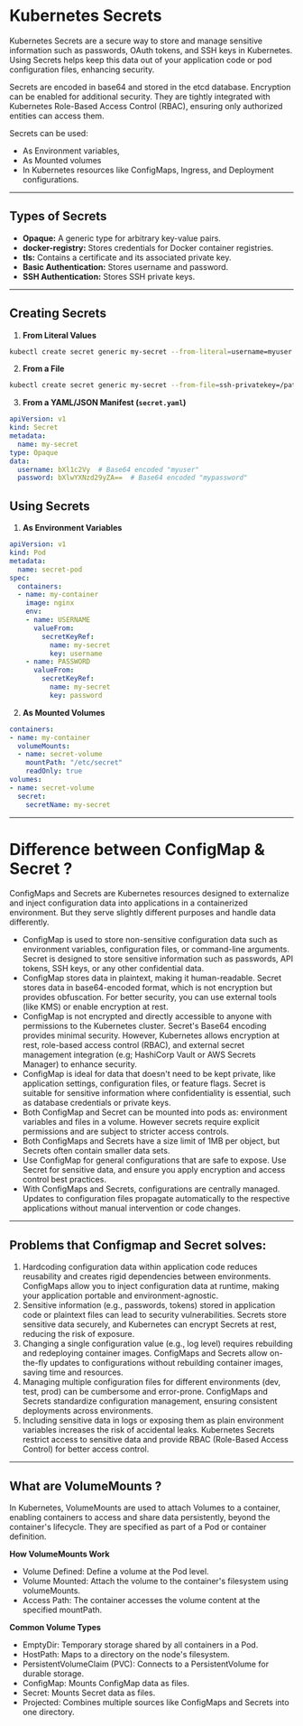 # Kubernetes Secrets

Kubernetes Secrets are a secure way to store and manage sensitive information such as passwords, OAuth tokens, and SSH keys in Kubernetes. Using Secrets helps keep this data out of your application code or pod configuration files, enhancing security.

Secrets are encoded in base64 and stored in the etcd database. Encryption can be enabled for additional security. They are tightly integrated with Kubernetes Role-Based Access Control (RBAC), ensuring only authorized entities can access them.

Secrets can be used:
- As Environment variables, 
- As Mounted volumes
- In Kubernetes resources like ConfigMaps, Ingress, and Deployment configurations.

________________________________________________________________________________________________

## Types of Secrets

- **Opaque:** A generic type for arbitrary key-value pairs.
- **docker-registry:** Stores credentials for Docker container registries.
- **tls:** Contains a certificate and its associated private key.
- **Basic Authentication:** Stores username and password.
- **SSH Authentication:** Stores SSH private keys.

____________________________________________________________________________________________

## Creating Secrets

1. **From Literal Values**
```bash
kubectl create secret generic my-secret --from-literal=username=myuser --from-literal=password=mypass
```

2. **From a File**
```bash
kubectl create secret generic my-secret --from-file=ssh-privatekey=/path/to/privatekey --from-file=ssh-publickey=/path/to/publickey
```

3. **From a YAML/JSON Manifest (```secret.yaml```)**
```yaml
apiVersion: v1
kind: Secret
metadata:
  name: my-secret
type: Opaque
data:
  username: bXl1c2Vy  # Base64 encoded "myuser"
  password: bXlwYXNzd29yZA==  # Base64 encoded "mypassword"
```

## Using Secrets

1. **As Environment Variables**
```yaml
apiVersion: v1
kind: Pod
metadata:
  name: secret-pod
spec:
  containers:
  - name: my-container
    image: nginx
    env:
    - name: USERNAME
      valueFrom:
        secretKeyRef:
          name: my-secret
          key: username
    - name: PASSWORD
      valueFrom:
        secretKeyRef:
          name: my-secret
          key: password
```

2. **As Mounted Volumes**
```yaml
containers:
- name: my-container
  volumeMounts:
  - name: secret-volume
    mountPath: "/etc/secret"
    readOnly: true
volumes:
- name: secret-volume
  secret:
    secretName: my-secret
```

_______________________________________________________________________________________________

# Difference between ConfigMap & Secret ?

ConfigMaps and Secrets are Kubernetes resources designed to externalize and inject configuration data into applications in a containerized environment. But they serve slightly different purposes and handle data differently.

- ConfigMap is used to store non-sensitive configuration data such as environment variables, configuration files, or command-line arguments. Secret is designed to store sensitive information such as passwords, API tokens, SSH keys, or any other confidential data.
- ConfigMap stores data in plaintext, making it human-readable. Secret stores data in base64-encoded format, which is not encryption but provides obfuscation. For better security, you can use external tools (like KMS) or enable encryption at rest.
- ConfigMap is not encrypted and directly accessible to anyone with permissions to the Kubernetes cluster. Secret's Base64 encoding provides minimal security. However, Kubernetes allows encryption at rest, role-based access control (RBAC), and external secret management integration (e.g; HashiCorp Vault or AWS Secrets Manager) to enhance security.
- ConfigMap is ideal for data that doesn't need to be kept private, like application settings, configuration files, or feature flags. Secret is suitable for sensitive information where confidentiality is essential, such as database credentials or private keys.
- Both ConfigMap and Secret can be mounted into pods as: environment variables and files in a volume. However secrets require explicit permissions and are subject to stricter access controls.
- Both ConfigMaps and Secrets have a size limit of 1MB per object, but Secrets often contain smaller data sets.
- Use ConfigMap for general configurations that are safe to expose. Use Secret for sensitive data, and ensure you apply encryption and access control best practices.
- With ConfigMaps and Secrets, configurations are centrally managed. Updates to configuration files propagate automatically to the respective applications without manual intervention or code changes.

_____________________________________________________________________________________________

## Problems that Configmap and Secret solves:

1. Hardcoding configuration data within application code reduces reusability and creates rigid dependencies between environments. ConfigMaps allow you to inject configuration data at runtime, making your application portable and environment-agnostic.
2. Sensitive information (e.g., passwords, tokens) stored in application code or plaintext files can lead to security vulnerabilities. Secrets store sensitive data securely, and Kubernetes can encrypt Secrets at rest, reducing the risk of exposure.
3. Changing a single configuration value (e.g., log level) requires rebuilding and redeploying container images. ConfigMaps and Secrets allow on-the-fly updates to configurations without rebuilding container images, saving time and resources.
4. Managing multiple configuration files for different environments (dev, test, prod) can be cumbersome and error-prone. ConfigMaps and Secrets standardize configuration management, ensuring consistent deployments across environments.
5. Including sensitive data in logs or exposing them as plain environment variables increases the risk of accidental leaks. Kubernetes Secrets restrict access to sensitive data and provide RBAC (Role-Based Access Control) for better access control.

______________________________________________________________________________________________

## What are VolumeMounts ?

In Kubernetes, VolumeMounts are used to attach Volumes to a container, enabling containers to access and share data persistently, beyond the container's lifecycle. They are specified as part of a Pod or container definition.

**How VolumeMounts Work**
- Volume Defined: Define a volume at the Pod level.
- Volume Mounted: Attach the volume to the container's filesystem using volumeMounts.
- Access Path: The container accesses the volume content at the specified mountPath.

**Common Volume Types**
- EmptyDir: Temporary storage shared by all containers in a Pod.
- HostPath: Maps to a directory on the node's filesystem.
- PersistentVolumeClaim (PVC): Connects to a PersistentVolume for durable storage.
- ConfigMap: Mounts ConfigMap data as files.
- Secret: Mounts Secret data as files.
- Projected: Combines multiple sources like ConfigMaps and Secrets into one directory.



